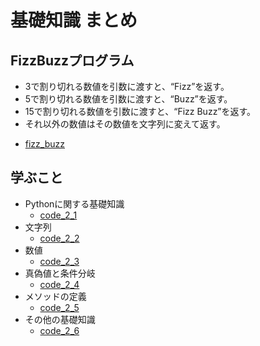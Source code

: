 # 基礎知識 まとめ

## FizzBuzzプログラム

- 3で割り切れる数値を引数に渡すと、“Fizz”を返す。
- 5で割り切れる数値を引数に渡すと、“Buzz”を返す。
- 15で割り切れる数値を引数に渡すと、“Fizz Buzz”を返す。
- それ以外の数値はその数値を文字列に変えて返す。

* [fizz_buzz](./fizz_buzz.py)

## 学ぶこと

- Pythonに関する基礎知識
  - [code_2_1](./code_2_1.py)
- 文字列
  - [code_2_2](./code_2_2.py)
- 数値
  - [code_2_3](./code_2_3.py)
- 真偽値と条件分岐
  - [code_2_4](./code_2_4.py)
- メソッドの定義
  - [code_2_5](./code_2_5.py)
- その他の基礎知識
  - [code_2_6](./code_2_6.py)
